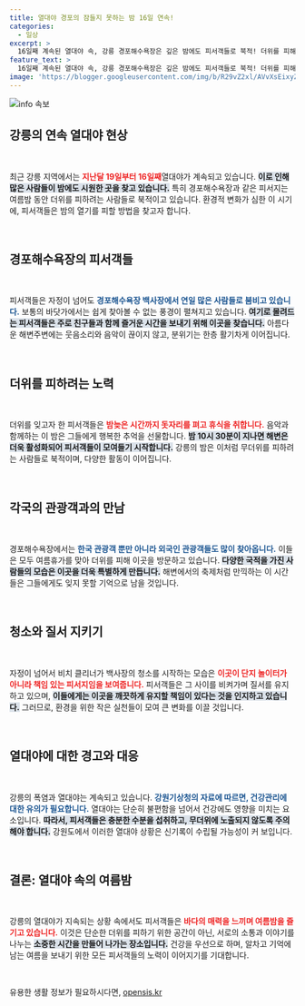 ```yaml
---
title: 열대야 경포의 잠들지 못하는 밤 16일 연속!
categories:
  - 일상
excerpt: >
  16일째 계속된 열대야 속, 강릉 경포해수욕장은 깊은 밤에도 피서객들로 북적! 더위를 피해 모인 젊은이들의 한여름 밤, 그 열기가 가득한 축제 같은 풍경을 만나보세요!
feature_text: >
  16일째 계속된 열대야 속, 강릉 경포해수욕장은 깊은 밤에도 피서객들로 북적! 더위를 피해 모인 젊은이들의 한여름 밤, 그 열기가 가득한 축제 같은 풍경을 만나보세요!
image: 'https://blogger.googleusercontent.com/img/b/R29vZ2xl/AVvXsEixyZcFfHzMRdzZMjFBmAUKJYCLCGyLL1o632UiGVXcaFdKo_bkvkuCioo0uUKlGfBVcT3P84aROyZIXSBEx3Aw5nCQ3pTgDom1WDC4m8eifvWiAmWEEVb4x6G_l8C0QH225ldMjyaFvpxGEBGNO37VmDTDMHGhJPq73UglMfDca1-0aw/s1600/blogspot.png'
---
```


<p><img src="https://blogger.googleusercontent.com/img/b/R29vZ2xl/AVvXsEixyZcFfHzMRdzZMjFBmAUKJYCLCGyLL1o632UiGVXcaFdKo_bkvkuCioo0uUKlGfBVcT3P84aROyZIXSBEx3Aw5nCQ3pTgDom1WDC4m8eifvWiAmWEEVb4x6G_l8C0QH225ldMjyaFvpxGEBGNO37VmDTDMHGhJPq73UglMfDca1-0aw/s1600/blogspot.png" alt="info 속보" /></p>

<h2 data-ke-size="size26">강릉의 연속 열대야 현상</h2>

<p data-ke-size="size16">&nbsp;</p>

<p data-ke-size="size16">최근 강릉 지역에서는 <b><span style="color: #ee2323;">지난달 19일부터 16일째</span></b>열대야가 계속되고 있습니다. <b><span style="background-color: #21538527;">이로 인해 많은 사람들이 밤에도 시원한 곳을 찾고 있습니다.</span></b> 특히 경포해수욕장과 같은 피서지는 여름밤 동안 더위를 피하려는 사람들로 북적이고 있습니다. 환경적 변화가 심한 이 시기에, 피서객들은 밤의 열기를 피할 방법을 찾고자 합니다.</p>

<p data-ke-size="size16">&nbsp;</p>

<h2 data-ke-size="size26">경포해수욕장의 피서객들</h2>

<p data-ke-size="size16">&nbsp;</p>

<p data-ke-size="size16">피서객들은 자정이 넘어도 <b><span style="color: #1a5490;">경포해수욕장 백사장에서 연일 많은 사람들로 붐비고 있습니다.</span></b> 보통의 바닷가에서는 쉽게 찾아볼 수 없는 풍경이 펼쳐지고 있습니다. <b><span style="background-color: #21538527;">여기로 몰려드는 피서객들은 주로 친구들과 함께 즐거운 시간을 보내기 위해 이곳을 찾습니다.</span></b> 아름다운 해변주변에는 웃음소리와 음악이 끊이지 않고, 분위기는 한층 활기차게 이어집니다.</p>

<p data-ke-size="size16">&nbsp;</p>

<h2 data-ke-size="size26">더위를 피하려는 노력</h2>

<p data-ke-size="size16">&nbsp;</p>

<p data-ke-size="size16">더위를 잊고자 한 피서객들은 <b><span style="color: #ee2323;">밤늦은 시간까지 돗자리를 펴고 휴식을 취합니다.</span></b> 음악과 함께하는 이 밤은 그들에게 행복한 추억을 선물합니다. <b><span style="background-color: #21538527;">밤 10시 30분이 지나면 해변은 더욱 활성화되어 피서객들이 모여들기 시작합니다.</span></b> 강릉의 밤은 이처럼 무더위를 피하려는 사람들로 북적이며, 다양한 활동이 이어집니다.</p>

<p data-ke-size="size16">&nbsp;</p>

<h2 data-ke-size="size26">각국의 관광객과의 만남</h2>

<p data-ke-size="size16">&nbsp;</p>

<p data-ke-size="size16">경포해수욕장에서는 <b><span style="color: #1a5490;">한국 관광객 뿐만 아니라 외국인 관광객들도 많이 찾아옵니다.</span></b> 이들은 모두 여름휴가를 맞아 더위를 피해 이곳을 방문하고 있습니다. <b><span style="background-color: #21538527;">다양한 국적을 가진 사람들의 모습은 이곳을 더욱 특별하게 만듭니다.</span></b> 해변에서의 축제처럼 만끽하는 이 시간들은 그들에게도 잊지 못할 기억으로 남을 것입니다.</p>

<p data-ke-size="size16">&nbsp;</p>

<h2 data-ke-size="size26">청소와 질서 지키기</h2>

<p data-ke-size="size16">&nbsp;</p>

<p data-ke-size="size16">자정이 넘어서 비치 클리너가 백사장의 청소를 시작하는 모습은 <b><span style="color: #ee2323;">이곳이 단지 놀이터가 아니라 책임 있는 피서지임을 보여줍니다.</span></b> 피서객들은 그 사이를 비켜가며 질서를 유지하고 있으며, <b><span style="background-color: #21538527;">이들에게는 이곳을 깨끗하게 유지할 책임이 있다는 것을 인지하고 있습니다.</span></b> 그러므로, 환경을 위한 작은 실천들이 모여 큰 변화를 이끌 것입니다.</p>

<p data-ke-size="size16">&nbsp;</p>

<h2 data-ke-size="size26">열대야에 대한 경고와 대응</h2>

<p data-ke-size="size16">&nbsp;</p>

<p data-ke-size="size16">강릉의 폭염과 열대야는 계속되고 있습니다. <b><span style="color: #1a5490;">강원기상청의 자료에 따르면, 건강관리에 대한 유의가 필요합니다.</span></b> 열대야는 단순히 불편함을 넘어서 건강에도 영향을 미치는 요소입니다. <b><span style="background-color: #21538527;">따라서, 피서객들은 충분한 수분을 섭취하고, 무더위에 노출되지 않도록 주의해야 합니다.</span></b> 강원도에서 이러한 열대야 상황은 신기록이 수립될 가능성이 커 보입니다.</p>

<p data-ke-size="size16">&nbsp;</p>

<h2 data-ke-size="size26">결론: 열대야 속의 여름밤</h2>

<p data-ke-size="size16">&nbsp;</p>

<p data-ke-size="size16">강릉의 열대야가 지속되는 상황 속에서도 피서객들은 <b><span style="color: #ee2323;">바다의 매력을 느끼며 여름밤을 즐기고 있습니다.</span></b> 이것은 단순한 더위를 피하기 위한 공간이 아닌, 서로의 소통과 이야기를 나누는 <b><span style="background-color: #21538527;">소중한 시간을 만들어 나가는 장소입니다.</span></b> 건강을 우선으로 하며, 알차고 기억에 남는 여름을 보내기 위한 모든 피서객들의 노력이 이어지기를 기대합니다.</p>

<p data-ke-size="size16">&nbsp;</p>
유용한 생활 정보가 필요하시다면, <a href="https://opensis.kr" rel="dofollow">opensis.kr</a>


